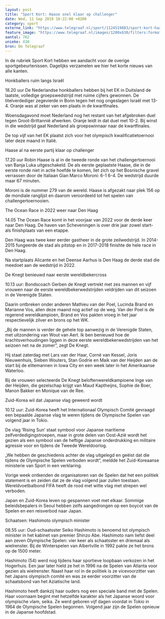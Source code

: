 ```yaml
---
layout: post
title: "Sport Kort: Haase snel klaar op challenger"
date: Wed, 11 Sep 2019 18:22:00 +0200
category: sport
externe_link: "https://www.telegraaf.nl/sport/1124519883/sport-kort-haase-snel-klaar-op-challenger"
feature_image: "https://www.telegraaf.nl/images/1200x630/filters:format(jpeg):quality(80)/cdn-kiosk-api.telegraaf.nl/b910f85e-d4b0-11e9-970a-0218eaf05005.jpg"
aantal: 762
unieke: 410
bron: De Telegraaf
---
```


<p class="intro">In de rubriek Sport Kort hebben we aandacht voor de overige sportgebeurtenissen. Dagelijks verzamelen we hier het korte nieuws van alle kanten.</p> <p>Honkballers ruim langs Israël</p><p>18.20 uur De Nederlandse honkballers hebben bij het EK in Duitsland de laatste, volledige groepswedstrijd met ruime cijfers gewonnen. De titelverdediger zegevierde in Bonn tegen het nog ongeslagen Israël met 13-4. Oranje was al zeker van een plaats in de kwartfinales.</p><p>Woensdagavond moet Nederland nog het restant van het afgebroken duel tegen Groot-Brittannië afwerken. Oranje leidt in dat duel met 10-2. Bij winst in die wedstrijd gaat Nederland als groepswinnaar naar de kwartfinales.</p><p>De top vijf van het EK plaatst zich voor het olympisch kwalificatietoernooi later deze maand in Italië.</p><p>Haase al na eerste partij klaar op challenger</p><p>17.20 uur Robin Haase is al in de tweede ronde van het challengertoernooi van Banja Luka uitgeschakeld. De als eerste geplaatste Haase, die in de eerste ronde niet in actie hoefde te komen, liet zich op het Bosnische gravel verrassen door de Italiaan Gian Marco Moroni: 6-1 6-4. De wedstrijd duurde maar 67 minuten.</p><p>Moroni is de nummer 279 van de wereld. Haase is afgezakt naar plek 156 op de mondiale ranglijst en daarom veroordeeld tot het spelen van challengertoernooien.</p><p>The Ocean Race in 2022 weer naar Den Haag</p><p>14.05 The Ocean Race komt in het voorjaar van 2022 voor de derde keer naar Den Haag. De haven van Scheveningen is over drie jaar zowel start- als finishplaats van een etappe.</p><p>Den Haag was twee keer eerder gastheer in de grote zeilwedstrijd. In 2014-2015 fungeerde de stad als pitstop en in 2017-2018 finishte de hele race in Den Haag.</p><p>Na startplaats Alicante en het Deense Aarhus is Den Haag de derde stad die meedoet aan de wedstrijd in 2022.</p><p>De Knegt benieuwd naar eerste wereldbekercross</p><p>10.13 uur: Bondscoach Gerben de Knegt vertrekt met zes mannen en vijf vrouwen naar de eerste wereldbekerwedstrijden veldrijden van dit seizoen in de Verenigde Staten.</p><p>Daarin ontbreken onder anderen Mathieu van der Poel, Lucinda Brand en Marianne Vos, allen deze maand nog actief op de weg. Van der Poel is de regerend wereldkampioen, Brand en Vos pakten vroeg in het jaar respectievelijk zilver en brons op het WK.</p><p>„Bij de mannen is verder de gehele top aanwezig in de Verenigde Staten, met uitzondering van Wout van Aert. Ik ben benieuwd hoe de krachtsverhoudingen liggen in deze eerste wereldbekerwedstrijden van het seizoen net na de zomer”, zegt De Knegt.</p><p>Hij staat zaterdag met Lars van der Haar, Corné van Kessel, Joris Nieuwenhuis, Sieben Wouters, Stan Godrie en Maik van der Heijden aan de start bij de elitemannen in Iowa City en een week later in het Amerikaanse Waterloo.</p><p>Bij de vrouwen selecteerde De Knegt beloftenwereldkampioene Inge van der Heijden, die gezelschap krijgt van Maud Kaptheijns, Sophie de Boer, Manon Bakker en Monique van de Ree.</p><p>Zuid-Korea wil dat Japanse vlag geweerd wordt</p><p>10.12 uur: Zuid-Korea heeft het Internationaal Olympisch Comité gevraagd een bepaalde Japanse vlag te weren tijdens de Olympische Spelen van volgend jaar in Tokio.</p><p>De vlag ’Rising Sun’ staat symbool voor Japanse maritieme zelfverdedigingstroepen, maar in grote delen van Oost-Azië wordt het gezien als een symbool van de heftige Japanse onderdrukking en militaire agressie voor en tijdens de Tweede Wereldoorlog.</p><p>„We hebben de geschiedenis achter de vlag uitgelegd en geëist dat die tijdens de Olympische Spelen verboden wordt”, meldde het Zuid-Koreaanse ministerie van Sport in een verklaring.</p><p>Vorige week ontkenden de organisatoren van de Spelen dat het een politiek statement is en zeiden dat ze de vlag volgend jaar zullen toestaan. Wereldvoetbalbond FIFA heeft de rood met witte vlag met strepen wel verboden.</p><p>Japan en Zuid-Korea leven op gespannen voet met elkaar. Sommige beleidsbepalers in Seoul hebben zelfs aangedrongen op een boycot van de Spelen en een reisverbod naar Japan.</p><p>Schaatsen: Hashimoto olympisch minister</p><p>08.55 uur: Oud-schaatsster Seiko Hashimoto is benoemd tot olympisch minister in het kabinet van premier Shinzo Abe. Hashimoto nam liefst deel aan zeven Olympische Spelen: vier keer als schaatsster en driemaal als wielrenster. Bij de Winterspelen van Albertville in 1992 pakte ze het brons op de 1500 meter.</p><p>Hashimoto (54) werd nog tijdens haar sportieve loopbaan verkozen in het Hogerhuis. Een jaar later hield ze het in 1996 na de Spelen van Atlanta voor gezien als wielrenster. Naast haar rol in de politiek is ze vicevoorzitter van het Japans olympisch comité en was ze eerder voorzitter van de schaatsbond van het Aziatische land.</p><p>Hashimoto heeft dankzij haar ouders nog een speciale band met de Spelen. Haar voornaam begint met hetzelfde karakter als het Japanse woord voor olympische vlam, seika. Ze werd geboren vijf dagen voordat in Tokio in 1964 de Olympische Spelen begonnen. Volgend jaar zijn de Spelen opnieuw in de Japanse hoofdstad.</p>
